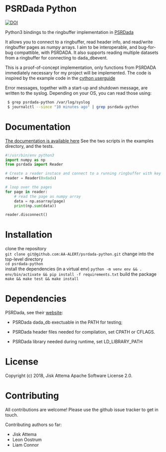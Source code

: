# PSRDada Python

[![DOI](https://zenodo.org/badge/132437444.svg)](https://zenodo.org/badge/latestdoi/132437444)

Python3 bindings to the ringbuffer implementation in [PSRDada](http://psrdada.sourceforge.net/)

It allows you to connect to a ringbuffer, read header info, and read/write ringbuffer pages as numpy arrays.
I aim to be interoperable, and bug-for-bug compattible, with PSRDADA.
It also supports reading multiple datasets from a ringbuffer for connecting to dada\_dbevent.

This is a proof-of-concept implementation, only functions from PSRDADA immediately necessary for my project will be implemented.
The code is inspired by the example code in the [cython userguide](http://cython.readthedocs.io/en/latest/src/userguide/buffer.html)

Error messages, together with a start-up and shutdown message, are written to the syslog.
Depending on your OS, you can read those using:

```bash
 $ grep psrdada-python /var/log/syslog
 $ journalctl --since "10 minutes ago" | grep psrdada-python
```

# Documentation

[The documentation is available here](https://aa-alert.github.io/psrdada-python/)
See the two scripts in the examples directory, and the tests.

```python
#!/usr/bin/env python3
import numpy as np
from psrdada import Reader

# Create a reader instace and connect to a running ringbuffer with key 'dada'
reader = Reader(0xdada)

# loop over the pages
for page in reader:
    # read the page as numpy array
    data = np.asarray(page)
    print(np.sum(data))

reader.disconnect()
```

# Installation
clone the repository  
    `git clone git@github.com:AA-ALERT/psrdada-python.git`
change into the top-level directory  
    `cd psrdada-python`  
install the dependencies (in a virtual env)
    `python -m venv env && . env/bin/activate && pip install -f requirements.txt`
build the package
    `make && make test && make install`

# Dependencies

PSRDada, see their [website](https://sourceforge.net):

 * PSRDada dada\_db exectuable in the PATH for testing;

 * PSRDada header files needed for compilation, set CPATH or CFLAGS.

 * PSRDada library needed during runtime, set LD\_LIBRARY\_PATH

# License
Copyright (c) 2018, Jisk Attema
Apache Software License 2.0.

# Contributing

All contributions are welcome!
Please use the github issue tracker to get in touch.

Contributing authors so far:
* Jisk Attema
* Leon Oostrum
* Liam Connor


